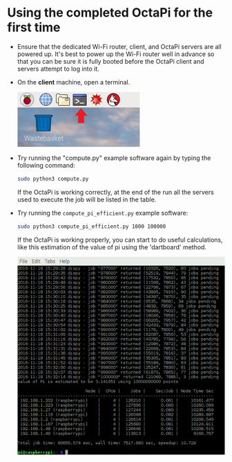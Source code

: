 # Using the completed OctaPi for the first time

- Ensure that the dedicated Wi-Fi router, client, and OctaPi servers are all powered up. It's best to power up the Wi-Fi router well in advance so that you can be sure it is fully booted before the OctaPi client and servers attempt to log into it.

- On the **client** machine, open a terminal.

    ![Open a terminal](images/terminal.png)

- Try running the "compute.py" example software again by typing the following command:

    ```bash
    sudo python3 compute.py
    ```

    If the OctaPi is working correctly, at the end of the run all the servers used to execute the job will be listed in the table.


- Try running the `compute_pi_efficient.py` example software:


    ```bash
    sudo python3 compute_pi_efficient.py 1000 100000
    ```

    If the OctaPi is working properly, you can start to do useful calculations, like this estimation of the value of pi using the 'dartboard' method.

    ![Pi calculation on OctaPi](images/octapi-screenshot.png)
